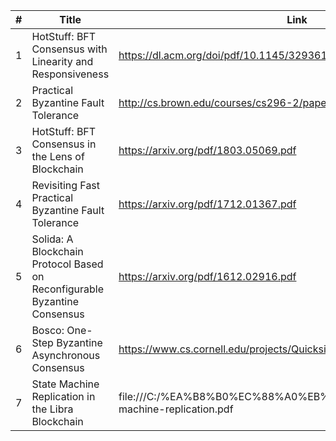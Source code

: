 | # | Title                                                                     | Link                                                                          |
|---|---------------------------------------------------------------------------|-------------------------------------------------------------------------------|
| 1 | HotStuff: BFT Consensus with Linearity and Responsiveness                 | https://dl.acm.org/doi/pdf/10.1145/3293611.3331591                            |
| 2 | Practical Byzantine Fault Tolerance                                       | http://cs.brown.edu/courses/cs296-2/papers/bft-nfs.pdf                        |
| 3 | HotStuff: BFT Consensus in the Lens of Blockchain                         | https://arxiv.org/pdf/1803.05069.pdf                                          |
| 4 | Revisiting Fast Practical Byzantine Fault Tolerance                       | https://arxiv.org/pdf/1712.01367.pdf                                          |
| 5 | Solida: A Blockchain Protocol Based on Reconfigurable Byzantine Consensus | https://arxiv.org/pdf/1612.02916.pdf                                          |
| 6 | Bosco: One-Step Byzantine Asynchronous Consensus                          | https://www.cs.cornell.edu/projects/Quicksilver/public_pdfs/52180438.pdf      |
| 7 | State Machine Replication in the Libra Blockchain                         | file:///C:/%EA%B8%B0%EC%88%A0%EB%AC%B8%EC%84%9C/state-machine-replication.pdf |
